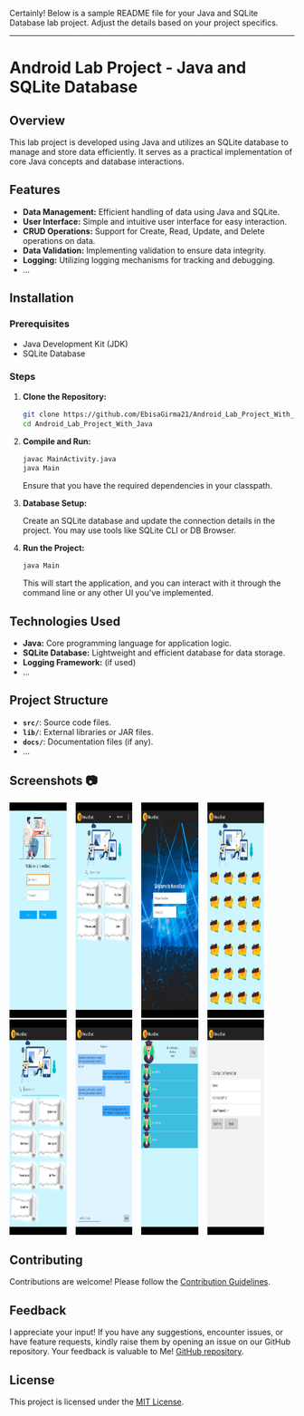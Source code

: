 Certainly! Below is a sample README file for your Java and SQLite Database lab project. Adjust the details based on your project specifics.

---

# Android Lab Project - Java and SQLite Database

## Overview

This lab project is developed using Java and utilizes an SQLite database to manage and store data efficiently. It serves as a practical implementation of core Java concepts and database interactions.

## Features

- **Data Management:** Efficient handling of data using Java and SQLite.
- **User Interface:** Simple and intuitive user interface for easy interaction.
- **CRUD Operations:** Support for Create, Read, Update, and Delete operations on data.
- **Data Validation:** Implementing validation to ensure data integrity.
- **Logging:** Utilizing logging mechanisms for tracking and debugging.
- ...

## Installation

### Prerequisites

- Java Development Kit (JDK)
- SQLite Database

### Steps

1. **Clone the Repository:**

   ```bash
   git clone https://github.com/EbisaGirma21/Android_Lab_Project_With_Java.git
   cd Android_Lab_Project_With_Java
   ```

2. **Compile and Run:**

   ```bash
   javac MainActivity.java
   java Main
   ```

   Ensure that you have the required dependencies in your classpath.

3. **Database Setup:**

   Create an SQLite database and update the connection details in the project. You may use tools like SQLite CLI or DB Browser.

4. **Run the Project:**

   ```bash
   java Main
   ```

   This will start the application, and you can interact with it through the command line or any other UI you've implemented.

## Technologies Used

- **Java:** Core programming language for application logic.
- **SQLite Database:** Lightweight and efficient database for data storage.
- **Logging Framework:** (if used)
- ...

## Project Structure

- **`src/`**: Source code files.
- **`lib/`**: External libraries or JAR files.
- **`docs/`**: Documentation files (if any).
- ...


## Screenshots 📷

<img src="screenshots/sc1.jpg" alt="Screenshot 1" height="380px" width="20%">&nbsp;&nbsp;&nbsp;
<img src="screenshots/sc2.jpg" alt="Screenshot 2" height="380px" width="20%">&nbsp;&nbsp;&nbsp;
<img src="screenshots/sc3.jpg" alt="Screenshot 3" height="380px" width="20%">&nbsp;&nbsp;&nbsp;
<img src="screenshots/sc4.jpg" alt="Screenshot 4" height="380px" width="20%">
<br>
<img src="screenshots/sc5.jpg" alt="Screenshot 5" height="380px" width="20%">&nbsp;&nbsp;&nbsp;
<img src="screenshots/sc6.jpg" alt="Screenshot 6" height="380px" width="20%">&nbsp;&nbsp;&nbsp;
<img src="screenshots/sc7.jpg" alt="Screenshot 7" height="380px" width="20%">&nbsp;&nbsp;&nbsp;
<img src="screenshots/sc8.jpg" alt="Screenshot 8" height="380px" width="20%">

## Contributing

Contributions are welcome! Please follow the [Contribution Guidelines](CONTRIBUTING.md).

## Feedback

I appreciate your input! If you have any suggestions, encounter issues, or have feature requests, kindly raise them by opening an issue on our GitHub repository. Your feedback is valuable to Me! [GitHub repository](https://github.com/EbisaGirma21/Android_Lab_Project_With_Java/issues).

## License

This project is licensed under the [MIT License](LICENSE).
